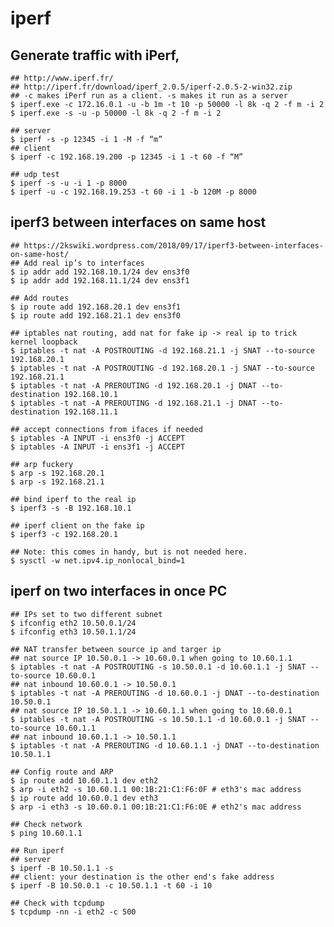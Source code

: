 iperf
=====

## Generate traffic with iPerf,

    ## http://www.iperf.fr/
    ## http://iperf.fr/download/iperf_2.0.5/iperf-2.0.5-2-win32.zip
    ## -c makes iPerf run as a client. -s makes it run as a server
    $ iperf.exe -c 172.16.0.1 -u -b 1m -t 10 -p 50000 -l 8k -q 2 -f m -i 2
    $ iperf.exe -s -u -p 50000 -l 8k -q 2 -f m -i 2

    ## server
    $ iperf -s -p 12345 -i 1 -M -f “m”
    ## client
    $ iperf -c 192.168.19.200 -p 12345 -i 1 -t 60 -f “M”

    ## udp test
    $ iperf -s -u -i 1 -p 8000
    $ iperf -u -c 192.168.19.253 -t 60 -i 1 -b 120M -p 8000

## iperf3 between interfaces on same host

    ## https://2kswiki.wordpress.com/2018/09/17/iperf3-between-interfaces-on-same-host/
    ## Add real ip’s to interfaces
    $ ip addr add 192.168.10.1/24 dev ens3f0
    $ ip addr add 192.168.11.1/24 dev ens3f1

    ## Add routes
    $ ip route add 192.168.20.1 dev ens3f1
    $ ip route add 192.168.21.1 dev ens3f0

    ## iptables nat routing, add nat for fake ip -> real ip to trick kernel loopback
    $ iptables -t nat -A POSTROUTING -d 192.168.21.1 -j SNAT --to-source 192.168.20.1
    $ iptables -t nat -A POSTROUTING -d 192.168.20.1 -j SNAT --to-source 192.168.21.1
    $ iptables -t nat -A PREROUTING -d 192.168.20.1 -j DNAT --to-destination 192.168.10.1
    $ iptables -t nat -A PREROUTING -d 192.168.21.1 -j DNAT --to-destination 192.168.11.1

    ## accept connections from ifaces if needed
    $ iptables -A INPUT -i ens3f0 -j ACCEPT
    $ iptables -A INPUT -i ens3f1 -j ACCEPT

    ## arp fuckery
    $ arp -s 192.168.20.1
    $ arp -s 192.168.21.1

    ## bind iperf to the real ip
    $ iperf3 -s -B 192.168.10.1

    ## iperf client on the fake ip
    $ iperf3 -c 192.168.20.1

    ## Note: this comes in handy, but is not needed here.
    $ sysctl -w net.ipv4.ip_nonlocal_bind=1

## iperf on two interfaces in once PC

    ## IPs set to two different subnet
    $ ifconfig eth2 10.50.0.1/24
    $ ifconfig eth3 10.50.1.1/24

    ## NAT transfer between source ip and targer ip
    ## nat source IP 10.50.0.1 -> 10.60.0.1 when going to 10.60.1.1
    $ iptables -t nat -A POSTROUTING -s 10.50.0.1 -d 10.60.1.1 -j SNAT --to-source 10.60.0.1
    ## nat inbound 10.60.0.1 -> 10.50.0.1
    $ iptables -t nat -A PREROUTING -d 10.60.0.1 -j DNAT --to-destination 10.50.0.1
    ## nat source IP 10.50.1.1 -> 10.60.1.1 when going to 10.60.0.1
    $ iptables -t nat -A POSTROUTING -s 10.50.1.1 -d 10.60.0.1 -j SNAT --to-source 10.60.1.1
    ## nat inbound 10.60.1.1 -> 10.50.1.1
    $ iptables -t nat -A PREROUTING -d 10.60.1.1 -j DNAT --to-destination 10.50.1.1

    ## Config route and ARP
    $ ip route add 10.60.1.1 dev eth2
    $ arp -i eth2 -s 10.60.1.1 00:1B:21:C1:F6:0F # eth3's mac address
    $ ip route add 10.60.0.1 dev eth3
    $ arp -i eth3 -s 10.60.0.1 00:1B:21:C1:F6:0E # eth2's mac address

    ## Check network
    $ ping 10.60.1.1

    ## Run iperf
    ## server
    $ iperf -B 10.50.1.1 -s
    ## client: your destination is the other end's fake address
    $ iperf -B 10.50.0.1 -c 10.50.1.1 -t 60 -i 10

    ## Check with tcpdump
    $ tcpdump -nn -i eth2 -c 500
